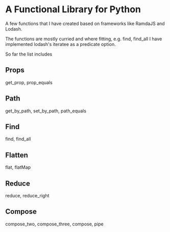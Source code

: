 # A Functional Library for Python
A few functions that I have created based on frameworks like RamdaJS and Lodash.

The functions are mostly curried and where fitting, e.g. find, find_all I have implemented lodash's iteratee as a predicate option.

So far the list includes

## Props
get_prop,
prop_equals

## Path
get_by_path,
set_by_path,
path_equals

## Find
find,
find_all

## Flatten
flat,
flatMap

## Reduce
reduce,
reduce_right

## Compose
compose_two,
compose_three,
compose,
pipe
